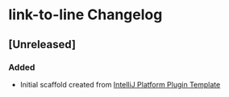 <!-- Keep a Changelog guide -> https://keepachangelog.com -->

# link-to-line Changelog

## [Unreleased]
### Added
- Initial scaffold created from [IntelliJ Platform Plugin Template](https://github.com/JetBrains/intellij-platform-plugin-template)
